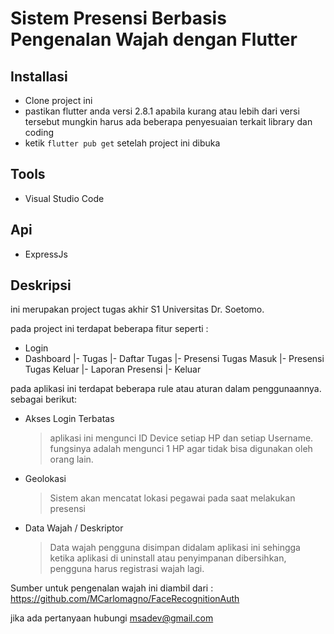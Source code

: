 # Sistem Presensi Berbasis Pengenalan Wajah dengan Flutter

## Installasi
- Clone project ini
- pastikan flutter anda versi 2.8.1 apabila kurang atau lebih dari versi tersebut mungkin harus ada beberapa penyesuaian terkait library dan coding
- ketik `flutter pub get` setelah project ini dibuka

## Tools
- Visual Studio Code

## Api
- ExpressJs

## Deskripsi
ini merupakan project tugas akhir S1 Universitas Dr. Soetomo.

pada project ini terdapat beberapa fitur seperti :

- Login
- Dashboard
  |- Tugas
    |- Daftar Tugas
      |- Presensi Tugas Masuk
      |- Presensi Tugas Keluar
  |- Laporan Presensi
  |- Keluar
  
pada aplikasi ini terdapat beberapa rule atau aturan dalam penggunaannya. sebagai berikut:
- Akses Login Terbatas
  > aplikasi ini mengunci ID Device setiap HP dan setiap Username. fungsinya adalah mengunci 1 HP agar tidak bisa digunakan oleh orang lain.
- Geolokasi
  > Sistem akan mencatat lokasi pegawai pada saat melakukan presensi
- Data Wajah / Deskriptor
  > Data wajah pengguna disimpan didalam aplikasi ini sehingga ketika aplikasi di uninstall atau penyimpanan dibersihkan, pengguna harus registrasi wajah lagi.

Sumber untuk pengenalan wajah ini diambil dari : https://github.com/MCarlomagno/FaceRecognitionAuth

jika ada pertanyaan hubungi msadev@gmail.com
